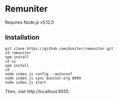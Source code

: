 # Remuniter

Requires Node.js v5.12.0

## Installation

    git clone https://github.com/duniter/remuniter.git
    cd remuniter
    npm install
    cd ui
    npm install
    cd ..
    node index.js config --autoconf
    node index.js sync duniter.org 8999
    node index.js start

Then, visit http://localhost:8555.